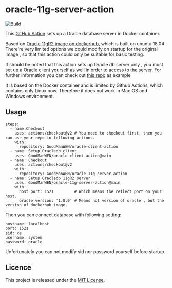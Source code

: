 # oracle-11g-server-action

[![Build](https://github.com/GoodManWEN/oracle-11g-server-action/workflows/Build/badge.svg)](https://github.com/GoodManWEN/oracle-11g-server-action/actions?query=workflow:Build)

This [GitHub Action](https://github.com/features/actions) sets up a Oracle database server in Docker container.

Based on [Oracle 11gR2 image on dockerhub](https://hub.docker.com/r/oracleinanutshell/oracle-xe-11g), which is built on ubuntu 18.04 . There're very limited options we could modify on startup for the original image , so that this action could only be suitable for basic testing.

It should be noted that this action sets up Oracle db server only , you must set up a Oracle client yourself as well in order to access to the server. For further information you can check out [this repo](https://github.com/GoodManWEN/oracle-client-action.git) as example

It is based on the Docker container and is limited by Github Actions, which contains only Linux now. Therefore it does not work in Mac OS and Windows environment.

## Usage
```
steps:
  - name:Checkout
    uses: actions/checkout@v2 # You need to checkout first, then you can use your repo in following actions.
    with:
      repository: GoodManWEN/oracle-client-action
  - name: Setup Oracledb client
    uses: GoodManWEN/oracle-client-action@main
  - name: Checkout
    uses: actions/checkout@v2
    with:
      repository: GoodManWEN/oracle-11g-server-action
  - name: Setup Oracledb 11gR2 server
    uses: GoodManWEN/oracle-11g-server-action@main
    with:
      host port: 1521         # Which means the reflect port on your host.
      oracle version: '1.0.0' # Means not version of oracle , but the version of dockerhub image.
```
Then you can connect database with following setting:
```
hostname: localhost
port: 1521
sid: xe
username: system
password: oracle
```
Unfortunately you can not modify sid nor password yourself before startup.

## Licence

This project is released under the [MIT License](https://github.com/GoodManWEN/oracle-11g-server-action/blob/main/LICENSE).
